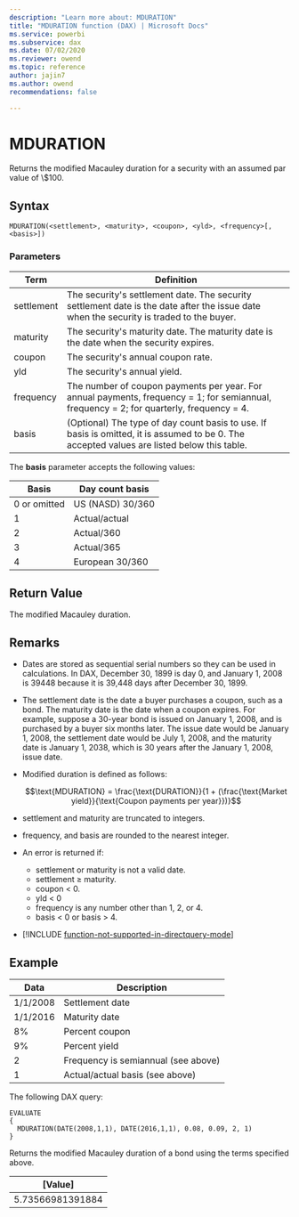 ```yaml
---
description: "Learn more about: MDURATION"
title: "MDURATION function (DAX) | Microsoft Docs"
ms.service: powerbi 
ms.subservice: dax
ms.date: 07/02/2020
ms.reviewer: owend
ms.topic: reference
author: jajin7
ms.author: owend 
recommendations: false

---
```


# MDURATION

Returns the modified Macauley duration for a security with an assumed par value of \\$100.

## Syntax

```dax
MDURATION(<settlement>, <maturity>, <coupon>, <yld>, <frequency>[, <basis>])
```

### Parameters

|Term|Definition|  
|--------|--------------|  
|settlement|The security's settlement date. The security settlement date is the date after the issue date when the security is traded to the buyer.|
|maturity|The security's maturity date. The maturity date is the date when the security expires.|
|coupon|The security's annual coupon rate.|
|yld|The security's annual yield.|
|frequency|The number of coupon payments per year. For annual payments, frequency = 1; for semiannual, frequency = 2; for quarterly, frequency = 4.|
|basis|(Optional) The type of day count basis to use. If basis is omitted, it is assumed to be 0. The accepted values are listed below this table.|

The **basis** parameter accepts the following values:

| **Basis**    | **Day count basis** |
| ------------ | ------------------- |
| 0 or omitted | US (NASD) 30/360    |
| 1            | Actual/actual       |
| 2            | Actual/360          |
| 3            | Actual/365          |
| 4            | European 30/360     |

## Return Value

The modified Macauley duration.

## Remarks

- Dates are stored as sequential serial numbers so they can be used in calculations. In DAX, December 30, 1899 is day 0, and January 1, 2008 is 39448 because it is 39,448 days after December 30, 1899.

- The settlement date is the date a buyer purchases a coupon, such as a bond. The maturity date is the date when a coupon expires. For example, suppose a 30-year bond is issued on January 1, 2008, and is purchased by a buyer six months later. The issue date would be January 1, 2008, the settlement date would be July 1, 2008, and the maturity date is January 1, 2038, which is 30 years after the January 1, 2008, issue date.

- Modified duration is defined as follows:

    $$\text{MDURATION} = \frac{\text{DURATION}}{1 + (\frac{\text{Market yield}}{\text{Coupon payments per year}})}$$

- settlement and maturity are truncated to integers.

- frequency, and basis are rounded to the nearest integer.

- An error is returned if:
  - settlement or maturity is not a valid date.
  - settlement ≥ maturity.
  - coupon < 0.
  - yld < 0
  - frequency is any number other than 1, 2, or 4.
  - basis < 0 or basis > 4.

- [!INCLUDE [function-not-supported-in-directquery-mode](includes/function-not-supported-in-directquery-mode.md)]

## Example

| **Data** | **Description**                     |
| -------- | ----------------------------------- |
| 1/1/2008 | Settlement date                     |
| 1/1/2016 | Maturity date                       |
| 8%       | Percent coupon                      |
| 9%       | Percent yield                       |
| 2        | Frequency is semiannual (see above) |
| 1        | Actual/actual basis (see above)     |

The following DAX query:

```dax
EVALUATE
{
  MDURATION(DATE(2008,1,1), DATE(2016,1,1), 0.08, 0.09, 2, 1)
}
```

Returns the modified Macauley duration of a bond using the terms specified above.

| **[Value]**    |
| ---------------- |
| 5.73566981391884 |
